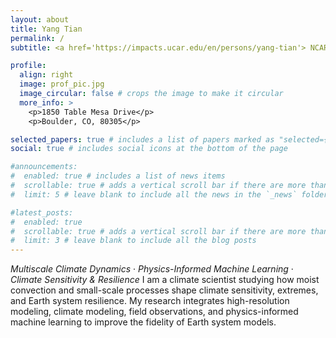 ```yaml
---
layout: about
title: Yang Tian
permalink: /
subtitle: <a href='https://impacts.ucar.edu/en/persons/yang-tian'> NCAR scientist</a> 

profile:
  align: right
  image: prof_pic.jpg
  image_circular: false # crops the image to make it circular
  more_info: >
    <p>1850 Table Mesa Drive</p>
    <p>Boulder, CO, 80305</p>

selected_papers: true # includes a list of papers marked as "selected={true}"
social: true # includes social icons at the bottom of the page

#announcements:
#  enabled: true # includes a list of news items
#  scrollable: true # adds a vertical scroll bar if there are more than 3 news items
#  limit: 5 # leave blank to include all the news in the `_news` folder

#latest_posts:
#  enabled: true
#  scrollable: true # adds a vertical scroll bar if there are more than 3 new posts items
#  limit: 3 # leave blank to include all the blog posts
---
```

*Multiscale Climate Dynamics* · *Physics-Informed Machine Learning* · *Climate Sensitivity & Resilience*
I am a climate scientist studying how moist convection and small-scale processes 
shape climate sensitivity, extremes, and Earth system resilience. My research 
integrates high-resolution modeling, climate modeling, field observations, 
and physics-informed machine learning to improve the fidelity of Earth system models.
